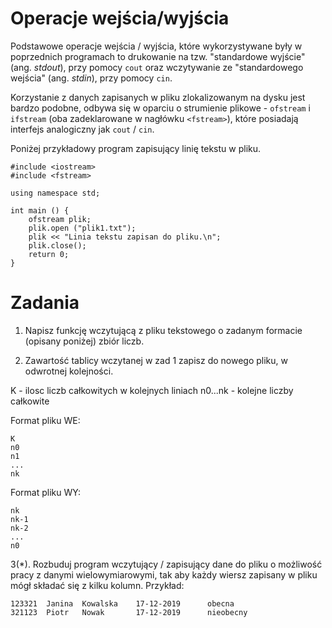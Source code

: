 Operacje wejścia/wyjścia
=========================

Podstawowe operacje wejścia / wyjścia, które wykorzystywane były w poprzednich programach to drukowanie na tzw. "standardowe wyjście" (ang. *stdout*), przy pomocy ``cout`` oraz wczytywanie ze "standardowego wejścia" (ang. *stdin*), przy pomocy ``cin``.

Korzystanie z danych zapisanych w pliku zlokalizowanym na dysku jest bardzo podobne, odbywa się w oparciu o strumienie plikowe - `ofstream` i `ifstream` (oba zadeklarowane w nagłówku `<fstream>`), które posiadają interfejs analogiczny jak ``cout`` / ``cin``.

Poniżej przykładowy program zapisujący linię tekstu w pliku.

```
#include <iostream>
#include <fstream>

using namespace std;

int main () {
    ofstream plik;
    plik.open ("plik1.txt");
    plik << "Linia tekstu zapisan do pliku.\n";
    plik.close();
    return 0;
}

```

Zadania
=======

1. Napisz funkcję wczytującą z pliku tekstowego o zadanym formacie (opisany poniżej) zbiór liczb.

2. Zawartość tablicy wczytanej w zad 1 zapisz do nowego pliku, w odwrotnej kolejności.


K - ilosc liczb całkowitych w kolejnych liniach
n0...nk - kolejne liczby całkowite

Format pliku WE:

```
K
n0
n1
...
nk
```

Format pliku WY:

```
nk
nk-1
nk-2
...
n0
```



3(\*). Rozbuduj program wczytujący / zapisujący dane do pliku o możliwość pracy z danymi wielowymiarowymi, tak aby każdy wiersz zapisany w pliku mógł składać się z kilku kolumn. Przykład:

```
123321  Janina  Kowalska    17-12-2019      obecna
321123  Piotr   Nowak       17-12-2019      nieobecny
```
